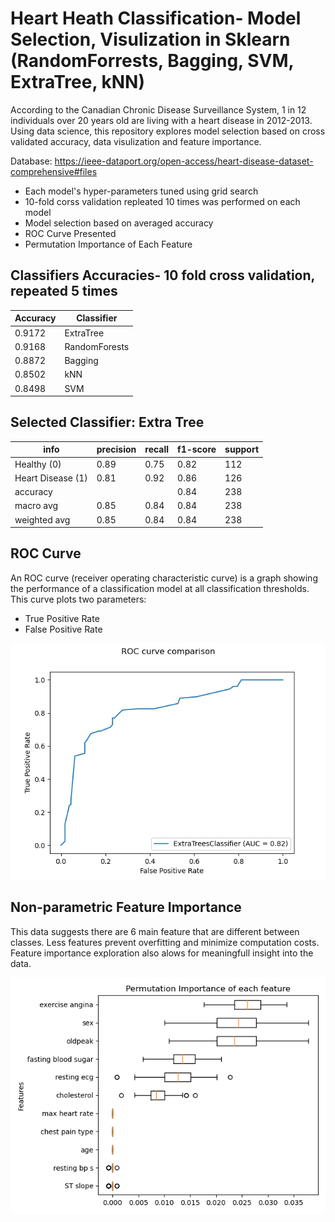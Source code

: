 # Heart Heath Classification- Model Selection, Visulization in Sklearn (RandomForrests, Bagging, SVM, ExtraTree, kNN)

According to the Canadian Chronic Disease Surveillance System, 1 in 12 individuals over 20 years old are living with a heart disease in 2012-2013. Using data science, this repository explores model selection based on cross validated accuracy, data visulization and feature importance.

Database: https://ieee-dataport.org/open-access/heart-disease-dataset-comprehensive#files

- Each model's hyper-parameters tuned using grid search
- 10-fold corss validation repleated 10 times was performed on each model 
- Model selection based on averaged accuracy
- ROC Curve Presented
- Permutation Importance of Each Feature

## Classifiers Accuracies- 10 fold cross validation, repeated 5 times

Accuracy | Classifier
------------ | -------------
0.9172 | ExtraTree
0.9168 | RandomForests
0.8872 | Bagging
0.8502 | kNN
0.8498 | SVM


## Selected Classifier: Extra Tree 
info | precision   | recall | f1-score  | support
------- | ----------- |-------------- | ---------- | ----------
Healthy (0)   |    0.89  |    0.75   |   0.82   |    112
Heart Disease (1)   |    0.81   |   0.92    |  0.86   |    126
accuracy   |           |            | 0.84    |   238
macro avg    |   0.85    |  0.84   |   0.84    |   238
weighted avg    |   0.85    |  0.84   |   0.84   |    238


## ROC Curve
An ROC curve (receiver operating characteristic curve) is a graph showing the performance of a classification model at all classification thresholds. 
This curve plots two parameters:
- True Positive Rate
- False Positive Rate

![Alt Text](https://github.com/Hornerca/Heart-Health-Classification/blob/main/ROC.png)

## Non-parametric Feature Importance
This data suggests there are 6 main feature that are different between classes. Less features prevent overfitting and minimize computation costs. Feature importance exploration also alows for meaningfull insight into the data. 

![Alt Text](https://github.com/Hornerca/Heart-Health-Classification/blob/main/Permutation%20Feature%20Importance.png)
